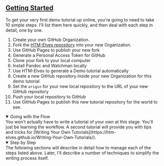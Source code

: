 <section
id="getting-started"
aria-labelledby="getting-started"
data-item="Getting Started"
>
<h2><a href="#getting-started">Getting Started</a></h2>

To get your very first demo tutorial up online, you're going to need to take 10 simple steps. I'll list them here quickly, and then deal with each step in detail, one by one.

1. Create your own GitHub Organization.
2. Fork the [HTM-Elves repository](https://github.com/HTM-Elves/HTM-Elves.github.io) into your new Organization.
3. Use GitHub Pages to publish your new fork
4. Generate a Personal Access Token for GitHub
5. Clone your fork to your local computer
6. Install Pandoc and Watchman locally
7. Use HTM-Elves to generate a Demo tutorial automatically
8. Create a new GitHub repository inside your new Organization for this demo tutorial
9. Set the `origin` for your new local repository to the URL of your new GitHub repository
10. Push your local repository to GitHub
11. Use GitHub Pages to publish this new tutorial repository for the world to see.

<details
class="tip"
open
>
<summary>Going with the Flow</summary>
You won't actually have to write a tutorial of your own at this stage. You'll just be learning the workflow. A second tutorial will provide you with tips and tricks for [Writing Your Own Tutorials](https://htm-elves.github.io/Writing-Your-Own-Tutorials/).

</details>

<details
  class="pivot"
   open
>
  <summary>Step by Step</summary>
  The following sections will describe in detail how to manage each of the steps listed above. Later, I'll describe a number of techniques to simplify the writing process itself.

</details>
</section>